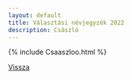 ```yaml
---
layout: default
title: Választási névjegyzék 2022
description: Császló
---
```


{% include Csaaszloo.html %}

[Vissza](./)